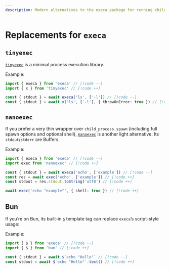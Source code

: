 ```yaml
---
description: Modern alternatives to the execa package for running child processes
---
```


# Replacements for `execa`

## `tinyexec`

[`tinyexec`](https://github.com/tinylibs/tinyexec) is a minimal process execution library.

Example:

```ts
import { execa } from 'execa' // [!code --]
import { x } from 'tinyexec' // [!code ++]

const { stdout } = await execa('ls', ['-l']) // [!code --]
const { stdout } = await x('ls', ['-l'], { throwOnError: true }) // [!code ++]
```

## `nanoexec`

If you prefer a very thin wrapper over `child_process.spawn` (including full spawn options and optional shell), [`nanoexec`](https://github.com/fabiospampinato/nanoexec) is another light alternative. Its `stdout`/`stderr` are Buffers.

Example:

```ts
import { execa } from 'execa' // [!code --]
import exec from 'nanoexec' // [!code ++]

const { stdout } = await execa('echo', ['example']) // [!code --]
const res = await exec('echo', ['example']) // [!code ++]
const stdout = res.stdout.toString('utf8') // [!code ++]

await exec('echo "example"', { shell: true }) // [!code ++]
```

## Bun

If you’re on Bun, its built-in [`$`](https://bun.com/reference/bun/$) template tag can replace `execa`’s script-style usage:

Example:

```ts
import { $ } from 'execa' // [!code --]
import { $ } from 'bun' // [!code ++]

const { stdout } = await $`echo "Hello"` // [!code --]
const stdout = await $`echo "Hello"`.text() // [!code ++]
```